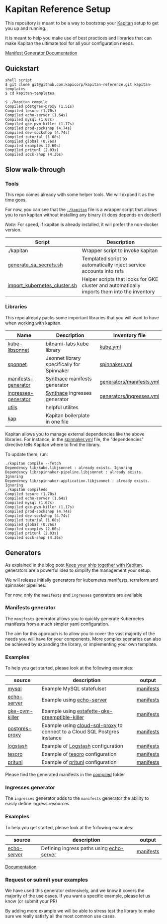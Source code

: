 # Kapitan Reference Setup

This repository is meant to be a way to bootstrap your [Kapitan](https://kapitan.dev) setup to get you up and running.

It is meant to help you make use of best practices and libraries that can make Kapitan the ultimate tool for all your configuration needs.

[Manifest Generator Documentation](../components/generators/manifests/README.md)

## Quickstart

```
shell script
$ git clone git@github.com:kapicorp/kapitan-reference.git kapitan-templates
$ cd kapitan-templates

$ ./kapitan compile
Compiled postgres-proxy (1.51s)
Compiled tesoro (1.70s)
Compiled echo-server (1.64s)
Compiled mysql (1.67s)
Compiled gke-pvm-killer (1.17s)
Compiled prod-sockshop (4.74s)
Compiled dev-sockshop (4.74s)
Compiled tutorial (1.68s)
Compiled global (0.76s)
Compiled examples (2.60s)
Compiled pritunl (2.03s)
Compiled sock-shop (4.36s)
``` 

## Slow walk-through

### Tools

This repo comes already with some helper tools. We will expand it as the time goes.

For now, you can see that the [`./kapitan`](kapitan) file is a wrapper script that allows you to run kapitan without installing any binary (it does depends on docker!)

*Note*: For speed, if kapitan is already installed, it will prefer the non-docker version.

| Script | Description |
| ------ | ----------- |
| ./kapitan | Wrapper script to invoke kapitan |
| [generate_sa_secrets.sh](../templates/scripts/generate_sa_secrets.sh) | Templated script to automatically inject service accounts into refs |
| [import_kubernetes_cluster.sh](../scripts/import_kubernetes_cluster.sh) | Helper scripts that looks for GKE cluster and automatically imports them into the inventory |

### Libraries

This repo already packs some important libraries that you will want to have when working with kapitan.

| Name | Description | Inventory file |
| ---- | ----------- | -------------- |
| [kube-libsonnet](https://github.com/bitnami-labs/kube-libsonnet) | bitnami-labs kube library | [kube.yml](../inventory/classes/kapitan/kube.yml) |
| [sponnet](https://github.com/spinnaker/sponnet) | Jsonnet library specifically for Spinnaker | [spinnaker.yml](../inventory/classes/kapitan/spinnaker.yml)|
| [manifests-generator](components/generators/manifests) | [Synthace](www.synthace.com) manifests generator | [generators/manifests.yml](../inventory/classes/kapitan/generators/manifests.yml)|
| [ingresses-generator](components/generators/ingresses) | [Synthace](www.synthace.com) ingresses generator | [generators/ingresses.yml](../inventory/classes/kapitan/generators/ingresses.yml)|
| [utils](../lib/utils.libsonnet) | helpful utilites ||
| [kap](../lib/kap.libsonnet) | Kapitan boilerplate in one file ||

Kapitan allows you to manage external dependencies like the above libraries.
For instance, in the  [spinnaker.yml](../inventory/classes/kapitan/spinnaker.yml) file, the "dependencies" directive tells Kapitan where to find the library.

To update them, run:

```shell script
./kapitan compile --fetch
Dependency lib/kube.libjsonnet : already exists. Ignoring
Dependency lib/spinnaker-pipeline.libjsonnet : already exists. Ignoring
Dependency lib/spinnaker-application.libjsonnet : already exists. Ignoring
./kapitan compiledd
Compiled tesoro (1.70s)
Compiled echo-server (1.64s)
Compiled mysql (1.67s)
Compiled gke-pvm-killer (1.17s)
Compiled prod-sockshop (4.74s)
Compiled dev-sockshop (4.74s)
Compiled tutorial (1.68s)
Compiled global (0.76s)
Compiled examples (2.60s)
Compiled pritunl (2.03s)
Compiled sock-shop (4.36s)
``` 

## Generators

As explained in the blog post [Keep your ship together with Kapitan](https://medium.com/kapitan-blog/keep-your-ship-together-with-kapitan-d82d441cc3e7). generators are a 
powerful idea to simplify the management your setup.

We will release initially generators for kubernetes manifests, terraform and spinnaker pipelines.

For now, only the `manifests` and `ingresses` generators are available

### Manifests generator

The `manifests` generator allows you to quickly generate Kubernetes manifests from a much simpler yaml configuration.

The aim for this approach is to allow you to cover the vast majority of the needs you will have for your components.
More complex scenarios can also be achieved by expanding the library, or implementing your own template.

### Examples
To help you get started, please look at the following examples:

| source | description | output |
| ------ | ----------- | ------ |
|[mysql](../inventory/classes/components/mysql.yml)| Example MySQL statefulset | [manifests](../compiled/mysql/manifests)|
|[echo-server](../inventory/classes/components/echo-server.yml)| Example using [echo-server](https://github.com/jmalloc/echo-server) | [manifests](../compiled/echo-server/manifests)|
|[gke-pvm-killer](../inventory/classes/components/gke-pvm-killer.yml)| Example using [estafette-gke-preemptible-killer](https://github.com/estafette/estafette-gke-preemptible-killer)| [manifests](../compiled/gke-pvm-killer/manifests)|
|[postgres-proxy](../inventory/classes/components/postgres-proxy.yml)| Example using [cloud-sql-proxy](https://github.com/GoogleCloudPlatform/cloudsql-proxy) to connect to a Cloud SQL Postgres instance| [manifests](../compiled/postgres-proxy/manifests)|
|[logstash](../inventory/classes/components/logstash.yml)| Example of [Logstash](https://www.elastic.co/logstash) configuration | [manifests](../compiled/examples/manifests)
|[tesoro](../inventory/classes/components/kapicorp/tesoro.yml)| Example of [tesoro](https://github.com/kapicorp/tesoro) configuration | [manifests](../compiled/tesoro/manifests)
|[pritunl](../inventory/classes/components/pritunl/pritunl.yml)| Example of [pritunl](https://pritunl.com/) configuration | [manifests](../compiled/pritunl/manifests)



Please find the generated manifests in the [compiled](compiled) folder


### Ingresses generator

The `ingresses` generator adds to the `manifests` generator the ability to easily define ingress resources.

### Examples
To help you get started, please look at the following examples:

| source | description | output |
| ------ | ----------- | ------ |
|[echo-server](../inventory/classes/components/echo-server.yml)| Defining ingress paths using [echo-server](https://github.com/jmalloc/echo-server) | [manifests](../compiled/echo-server/manifests)|

[Documentation](../components/generators/ingresses/README.md)

### Request or submit your examples
We have used this generator extensively, and we know it covers the majority of the use cases.
If you want a specific example, please let us know (or submit your PR)

By adding more example we will be able to stress test the library to make sure we really satisfy all the most common use cases.



